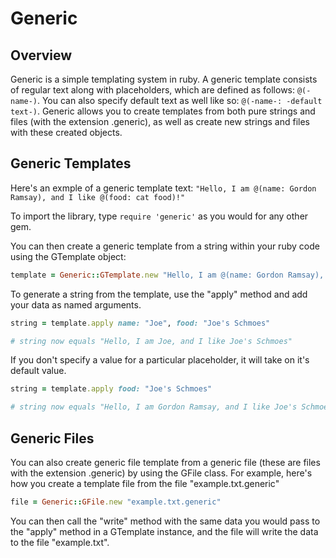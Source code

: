 # Generic

## Overview

Generic is a simple templating system in ruby. A generic template consists of regular text along with placeholders, which are defined as follows: `@(-name-)`. You can also specify default text as well like so: `@(-name-: -default text-)`. Generic allows you to create templates from both pure strings and files (with the extension .generic), as well as create new strings and files with these created objects.

## Generic Templates

Here's an exmple of a generic template text: `"Hello, I am @(name: Gordon Ramsay), and I like @(food: cat food)!"`

To import the library, type `require 'generic'` as you would for any other gem.

You can then create a generic template from a string within your ruby code using the GTemplate object:

```ruby
template = Generic::GTemplate.new "Hello, I am @(name: Gordon Ramsay), and I like @(food: cat food)!"
```

To generate a string from the template, use the "apply" method and add your data as named arguments.

```ruby
string = template.apply name: "Joe", food: "Joe's Schmoes"

# string now equals "Hello, I am Joe, and I like Joe's Schmoes"
```

If you don't specify a value for a particular placeholder, it will take on it's default value.

```ruby
string = template.apply food: "Joe's Schmoes"

# string now equals "Hello, I am Gordon Ramsay, and I like Joe's Schmoes"
```

## Generic Files

You can also create generic file template from a generic file (these are files with the extension .generic) by using the GFile class. For example, here's how you create a template file from the file "example.txt.generic"

```ruby
file = Generic::GFile.new "example.txt.generic"
```

You can then call the "write" method with the same data you would pass to the "apply" method in a GTemplate instance, and the file will write the data to the file "example.txt".